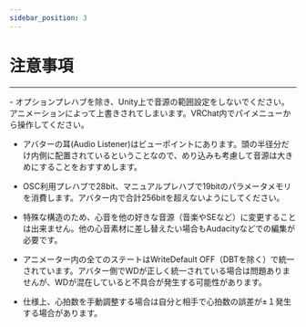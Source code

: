 ```yaml
---
sidebar_position: 3
---
```


# 注意事項
<hr/>
- オプションプレハブを除き、Unity上で音源の範囲設定をしないでください。アニメーションによって上書きされてしまいます。VRChat内でパイメニューから操作してください。

- アバターの耳(Audio Listener)はビューポイントにあります。頭の半径分だけ内側に配置されているということなので、めり込みも考慮して音源は大きめにすることをおすすめします。

- OSC利用プレハブで28bit、マニュアルプレハブで19bitのパラメータメモリを消費します。アバター内で合計256bitを超えないようにしてください。

- 特殊な構造のため、心音を他の好きな音源（音楽やSEなど）に変更することは出来ません。他の心音素材に差し替えたい場合もAudacityなどでの編集が必要です。

- アニメーター内の全てのステートはWriteDefault OFF（DBTを除く）で統一されています。アバター側でWDが正しく統一されている場合は問題ありませんが、WDが混在していると不具合が発生する可能性があります。

- 仕様上、心拍数を手動調整する場合は自分と相手で心拍数の誤差が±１発生する場合があります。
